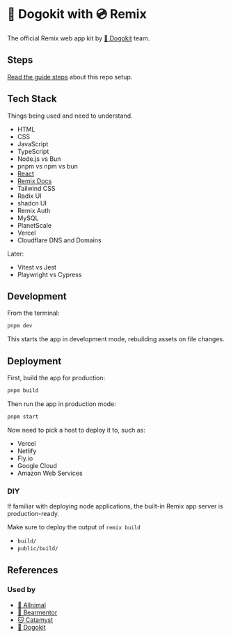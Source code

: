 # 🐶 Dogokit with 💿 Remix

The official Remix web app kit by [🐶 Dogokit](https://dogokit.com) team.

## Steps

[Read the guide steps](./GUIDE_STEPS.md) about this repo setup.

## Tech Stack

Things being used and need to understand.

- HTML
- CSS
- JavaScript
- TypeScript
- Node.js vs Bun
- pnpm vs npm vs bun
- [React](https://react.dev)
- [Remix Docs](https://remix.run)
- Tailwind CSS
- Radix UI
- shadcn UI
- Remix Auth
- MySQL
- PlanetScale
- Vercel
- Cloudflare DNS and Domains

Later:

- Vitest vs Jest
- Playwright vs Cypress

## Development

From the terminal:

```sh
pnpm dev
```

This starts the app in development mode, rebuilding assets on file changes.

## Deployment

First, build the app for production:

```sh
pnpm build
```

Then run the app in production mode:

```sh
pnpm start
```

Now need to pick a host to deploy it to, such as:

- Vercel
- Netlify
- Fly.io
- Google Cloud
- Amazon Web Services

### DIY

If familiar with deploying node applications, the built-in Remix app server is
production-ready.

Make sure to deploy the output of `remix build`

- `build/`
- `public/build/`

## References

### Used by

- [🐾 Allnimal](https://allnimal.com)
- [🐻 Bearmentor](https://bearmentor.com)
- [🐱 Catamyst](https://catamyst.com)
- [🐶 Dogokit](https://dogokit.com)
